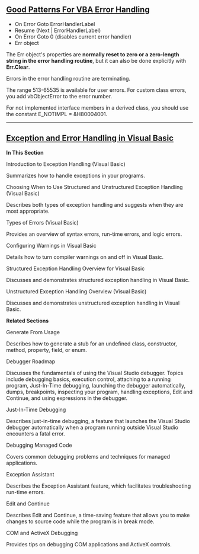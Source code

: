 [<h2>Good Patterns For VBA Error Handling</h2>](https://stackoverflow.com/questions/1038006/good-patterns-for-vba-error-handling)


  - On Error Goto ErrorHandlerLabel
  - Resume (Next | ErrorHandlerLabel)
  - On Error Goto 0 (disables current error handler)
  - Err object

The Err object's properties are <b>normally reset to zero or a zero-length string in the error handling routine</b>, but it can also be done explicitly with <b>Err.Clear</b>.

Errors in the error handling routine are terminating.

The range 513-65535 is available for user errors. For custom class errors, you add vbObjectError to the error number.

For not implemented interface members in a derived class, you should use the constant E_NOTIMPL = &H80004001.

<hr>

[<h2>Exception and Error Handling in Visual Basic</h2>](https://msdn.microsoft.com/en-us/library/s6da8809.aspx)

<b>In This Section</b>

Introduction to Exception Handling (Visual Basic)

Summarizes how to handle exceptions in your programs.

Choosing When to Use Structured and Unstructured Exception Handling (Visual Basic)

Describes both types of exception handling and suggests when they are most appropriate.

Types of Errors (Visual Basic)

Provides an overview of syntax errors, run-time errors, and logic errors.
    
Configuring Warnings in Visual Basic

Details how to turn compiler warnings on and off in Visual Basic.

Structured Exception Handling Overview for Visual Basic

Discusses and demonstrates structured exception handling in Visual Basic.

Unstructured Exception Handling Overview (Visual Basic)

Discusses and demonstrates unstructured exception handling in Visual Basic.
    
<b>Related Sections</b>

Generate From Usage

Describes how to generate a stub for an undefined class, constructor, method, property, field, or enum.

Debugger Roadmap

Discusses the fundamentals of using the Visual Studio debugger. Topics include debugging basics, execution control, attaching to a running program, Just-In-Time debugging, launching the debugger automatically, dumps, breakpoints, inspecting your program, handling exceptions, Edit and Continue, and using expressions in the debugger.

Just-In-Time Debugging

Describes just-in-time debugging, a feature that launches the Visual Studio debugger automatically when a program running outside Visual Studio encounters a fatal error.

Debugging Managed Code

Covers common debugging problems and techniques for managed applications.
    
Exception Assistant

Describes the Exception Assistant feature, which facilitates troubleshooting run-time errors.
    
Edit and Continue

Describes Edit and Continue, a time-saving feature that allows you to make changes to source code while the program is in break mode.
    
COM and ActiveX Debugging

Provides tips on debugging COM applications and ActiveX controls.
